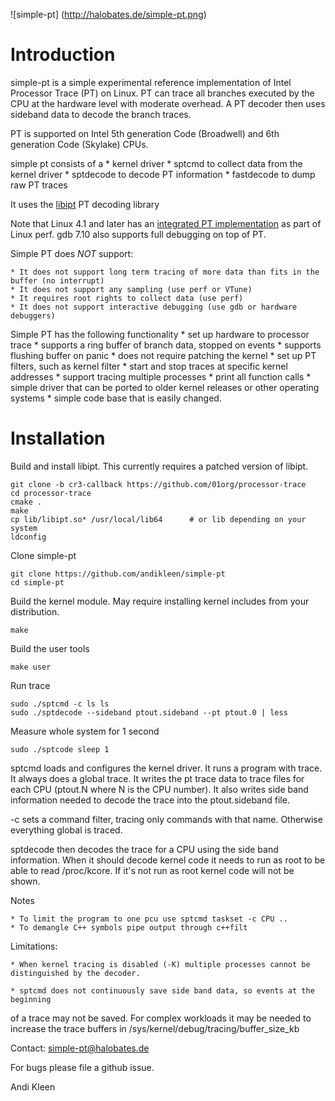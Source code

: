 ![simple-pt] (http://halobates.de/simple-pt.png)

# Introduction

simple-pt is a simple experimental reference implementation of Intel Processor Trace (PT) on
Linux. PT can trace all branches executed by the CPU at the hardware level
with moderate overhead. A PT decoder then uses sideband data to decode the branch
traces. 

PT is supported on Intel 5th generation Code (Broadwell) and 6th generation Code (Skylake) CPUs.

simple pt consists of a 
	* kernel driver
	* sptcmd to collect data from the kernel driver
	* sptdecode to decode PT information
	* fastdecode to dump raw PT traces

It uses the [libipt](https://github.com/01org/processor-trace) PT decoding library

Note that Linux 4.1 and later has an [integrated PT implementation](http://lwn.net/Articles/648154/) as part 
of Linux perf. gdb 7.10 also supports full debugging on top of PT.

Simple PT does *NOT* support:

	* It does not support long term tracing of more data than fits in the buffer (no interrupt)
	* It does not support any sampling (use perf or VTune)
	* It requires root rights to collect data (use perf)
	* It does not support interactive debugging (use gdb or hardware debuggers)

Simple PT has the following functionality
	* set up hardware to processor trace
	* supports a ring buffer of branch data, stopped on events
	* supports flushing buffer on panic
	* does not require patching the kernel
	* set up PT filters, such as kernel filter
	* start and stop traces at specific kernel addresses
	* support tracing multiple processes
	* print all function calls
	* simple driver that can be ported to older kernel releases or other operating systems
	* simple code base that is easily changed.

# Installation

Build and install libipt. This currently requires a patched version of libipt.

	git clone -b cr3-callback https://github.com/01org/processor-trace
	cd processor-trace
	cmake .
	make
	cp lib/libipt.so* /usr/local/lib64      # or lib depending on your system
	ldconfig

Clone simple-pt

	git clone https://github.com/andikleen/simple-pt
	cd simple-pt

Build the kernel module. May require installing kernel includes from your distribution.

	make 

Build the user tools

	make user

Run trace

	sudo ./sptcmd -c ls ls
	sudo ./sptdecode --sideband ptout.sideband --pt ptout.0 | less

Measure whole system for 1 second

	sudo ./sptcode sleep 1

	
sptcmd loads and configures the kernel driver. It runs a program with trace. It always 
does a global trace. It writes the pt trace data to trace files for each CPU
(ptout.N where N is the CPU number). It also writes side band information needed
to decode the trace into the ptout.sideband file. 

-c sets a command filter, tracing only commands with that name. Otherwise
everything global is traced.

sptdecode then decodes the trace for a CPU using the side band information.
When it should decode kernel code it needs to run as root to be able to
read /proc/kcore. If it's not run as root kernel code will not be shown.

Notes

	* To limit the program to one pcu use sptcmd taskset -c CPU ..
	* To demangle C++ symbols pipe output through c++filt

Limitations:

	* When kernel tracing is disabled (-K) multiple processes cannot be distinguished by the decoder.
	
	* sptcmd does not continuously save side band data, so events at the beginning
of a trace may not be saved. For complex workloads it may be needed to increase the trace buffers 
in /sys/kernel/debug/tracing/buffer_size_kb


Contact: simple-pt@halobates.de

For bugs please file a github issue.

Andi Kleen
